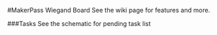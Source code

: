 #MakerPass Wiegand Board
See the wiki page for features and more.

###Tasks
See the schematic for pending task list

